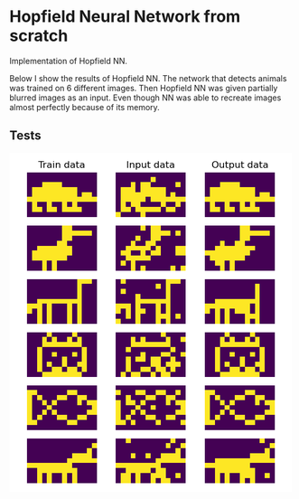 # Hopfield Neural Network from scratch
Implementation of Hopfield NN.

Below I show the results of Hopfield NN. The network that detects animals was trained on 6 different images. Then Hopfield NN was given partially blurred images as an input. Even though NN was able to recreate images almost perfectly because of its memory.

## Tests
![Screenshot](imgs/animals.png)
